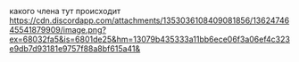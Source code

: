какого члена тут происходит
https://cdn.discordapp.com/attachments/1353036108409081856/1362474645541879909/image.png?ex=68032fa5&is=6801de25&hm=13079b435333a11bb6ece06f3a06ef4c323e9db7d93181e9757f88a8bf615a41&
